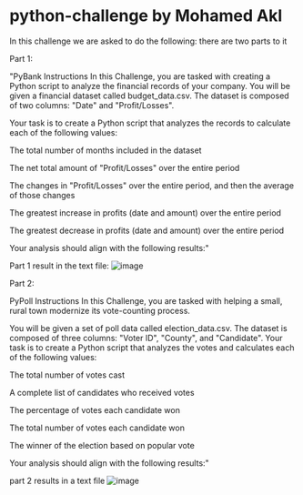 # python-challenge by Mohamed Akl

In this challenge we are asked to do the following: there are two parts to it


Part 1:


"PyBank Instructions
In this Challenge, you are tasked with creating a Python script to analyze the financial records of your company. You will be given a financial dataset called budget_data.csv. The dataset is composed of two columns: "Date" and "Profit/Losses".

Your task is to create a Python script that analyzes the records to calculate each of the following values:

The total number of months included in the dataset

The net total amount of "Profit/Losses" over the entire period

The changes in "Profit/Losses" over the entire period, and then the average of those changes

The greatest increase in profits (date and amount) over the entire period

The greatest decrease in profits (date and amount) over the entire period

Your analysis should align with the following results:"


Part 1 result in the text file:
![image](https://github.com/zekoNinja/python-challenge/assets/141674216/08b4bace-8de7-467d-829f-68236a831e4e)



Part 2: 


PyPoll Instructions
In this Challenge, you are tasked with helping a small, rural town modernize its vote-counting process.

You will be given a set of poll data called election_data.csv. The dataset is composed of three columns: "Voter ID", "County", and "Candidate". Your task is to create a Python script that analyzes the votes and calculates each of the following values:

The total number of votes cast

A complete list of candidates who received votes

The percentage of votes each candidate won

The total number of votes each candidate won

The winner of the election based on popular vote

Your analysis should align with the following results:"

part 2 results in a text file
![image](https://github.com/zekoNinja/python-challenge/assets/141674216/d64334d8-336a-49b6-a8a8-5e81f34af3e1)


